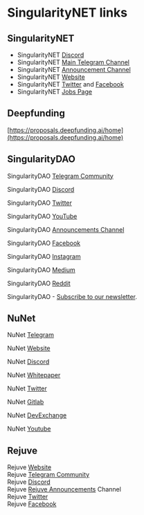 # SingularityNET links

## **SingularityNET**

* SingularityNET [Discord](https://discord.gg/snet)
* SingularityNET [Main Telegram Channel](https://t.me/singularitynet)
* SingularityNET [Announcement Channel](https://t.me/snetann)
* SingularityNET [Website](https://singularitynet.io/)
* SingularityNET [Twitter](https://twitter.com/singularity\_net) and [Facebook](https://www.facebook.com/singularityNET.io)
* SingularityNET [Jobs Page](https://singularitynet.io/jobs)&#x20;

## Deepfunding

[https://proposals.deepfunding.ai/home](https://proposals.deepfunding.ai/home)

## **SingularityDAO**

SingularityDAO [Telegram Community](https://t.me/SingDAO)

SingularityDAO [Discord](https://discord.gg/singularitydao)

SingularityDAO [Twitter](https://twitter.com/SingularityDao?mc\_cid=90331ef027\&mc\_eid=UNIQID)

SingularityDAO [YouTube](https://www.youtube.com/channel/UCuMyFDPebbrVKdRD2Nddnzw?mc\_cid=90331ef027\&mc\_eid=UNIQID)

SingularityDAO [Announcements Channel](https://t.me/sdaoann?mc\_cid=90331ef027\&mc\_eid=UNIQID)

SingularityDAO [Facebook](https://www.facebook.com/SingularityDAO?mc\_cid=90331ef027\&mc\_eid=UNIQID)

SingularityDAO [Instagram](https://www.instagram.com/singularitydao/?mc\_cid=90331ef027\&mc\_eid=UNIQID)

SingularityDAO [Medium](https://medium.com/singularitydao?mc\_cid=90331ef027\&mc\_eid=UNIQID)

SingularityDAO [Reddit](https://www.reddit.com/r/SingularityDAO/)

SingularityDAO - [Subscribe to our newsletter](https://singularitynet.us16.list-manage.com/subscribe/post?u=d74195510c25bf501caf3011d\&id=de16fc7da6\&mc\_cid=90331ef027\&mc\_eid=UNIQID).

## **NuNet**

NuNet [Telegram](https://t.me/NuNet\_Community)

NuNet [Website](https://nunet.io/)

NuNet [Discord](https://discord.gg/snet)

NuNet [Whitepaper](https://nunet-io.github.io/public/NuNet\_Whitepaper.pdf)

NuNet [Twitter](https://twitter.com/nunet\_global)

NuNet [Gitlab](https://gitlab.com/nunet)

NuNet [DevExchange](https://devexchange.nunet.io/)

NuNet [Youtube](https://www.youtube.com/channel/UCLTTOrMYDTbQYHs1HCFPtfA)

## **Rejuve**

Rejuve [Website](https://rejuve.ai/)\
Rejuve [Telegram Community](https://t.me/rejuvecommunity)\
Rejuve [Discord](https://discord.gg/snet)\
Rejuve [Rejuve Announcements](https://t.me/rejuveio) Channel\
Rejuve [Twitter](https://twitter.com/Rejuve\_io)\
Rejuve [Facebook](https://www.facebook.com/RejuveAI/)
